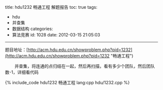 title: hdu1232 畅通工程 解题报告
toc: true
tags:
  - hdu
  - 并查集
  - 数据结构
categories:
  - 算法竞赛
id: 1028
date: 2012-03-15 21:05:03
---

题目地址：[http://acm.hdu.edu.cn/showproblem.php?pid=1232](http://acm.hdu.edu.cn/showproblem.php?pid=1232 "畅通工程")

&nbsp;&nbsp;&nbsp;&nbsp;&nbsp;&nbsp;&nbsp;&nbsp;并查集，将连通的点归结在一起，然后再扫描，看有多少个团队，然后团队数-1，详细看代码

{% include_code hdu1232 畅通工程 lang:cpp hdu/1232.cpp %}